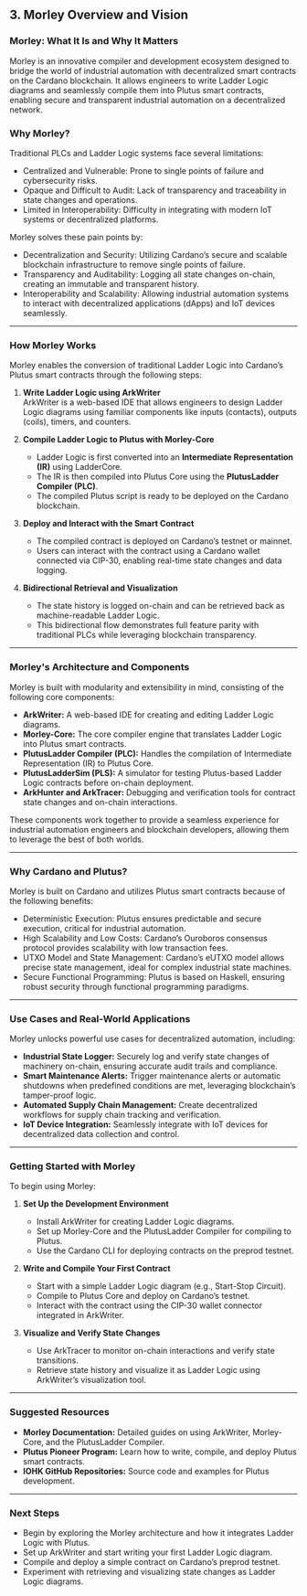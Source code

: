 ## 3. Morley Overview and Vision

### Morley: What It Is and Why It Matters

Morley is an innovative compiler and development ecosystem designed to bridge the world of industrial automation with decentralized smart contracts on the Cardano blockchain. It allows engineers to write Ladder Logic diagrams and seamlessly compile them into Plutus smart contracts, enabling secure and transparent industrial automation on a decentralized network.

### Why Morley?

Traditional PLCs and Ladder Logic systems face several limitations:
- Centralized and Vulnerable: Prone to single points of failure and cybersecurity risks.  
- Opaque and Difficult to Audit: Lack of transparency and traceability in state changes and operations.  
- Limited in Interoperability: Difficulty in integrating with modern IoT systems or decentralized platforms.  

Morley solves these pain points by:
- Decentralization and Security: Utilizing Cardano’s secure and scalable blockchain infrastructure to remove single points of failure.  
- Transparency and Auditability: Logging all state changes on-chain, creating an immutable and transparent history.  
- Interoperability and Scalability: Allowing industrial automation systems to interact with decentralized applications (dApps) and IoT devices seamlessly.  

---

### How Morley Works

Morley enables the conversion of traditional Ladder Logic into Cardano’s Plutus smart contracts through the following steps:

1. **Write Ladder Logic using ArkWriter**  
   ArkWriter is a web-based IDE that allows engineers to design Ladder Logic diagrams using familiar components like inputs (contacts), outputs (coils), timers, and counters.  

2. **Compile Ladder Logic to Plutus with Morley-Core**  
   - Ladder Logic is first converted into an **Intermediate Representation (IR)** using LadderCore.  
   - The IR is then compiled into Plutus Core using the **PlutusLadder Compiler (PLC)**.  
   - The compiled Plutus script is ready to be deployed on the Cardano blockchain.  

3. **Deploy and Interact with the Smart Contract**  
   - The compiled contract is deployed on Cardano’s testnet or mainnet.  
   - Users can interact with the contract using a Cardano wallet connected via CIP-30, enabling real-time state changes and data logging.  

4. **Bidirectional Retrieval and Visualization**  
   - The state history is logged on-chain and can be retrieved back as machine-readable Ladder Logic.  
   - This bidirectional flow demonstrates full feature parity with traditional PLCs while leveraging blockchain transparency.  

---

### Morley's Architecture and Components

Morley is built with modularity and extensibility in mind, consisting of the following core components:

- **ArkWriter:** A web-based IDE for creating and editing Ladder Logic diagrams.  
- **Morley-Core:** The core compiler engine that translates Ladder Logic into Plutus smart contracts.  
- **PlutusLadder Compiler (PLC):** Handles the compilation of Intermediate Representation (IR) to Plutus Core.  
- **PlutusLadderSim (PLS):** A simulator for testing Plutus-based Ladder Logic contracts before on-chain deployment.  
- **ArkHunter and ArkTracer:** Debugging and verification tools for contract state changes and on-chain interactions.  

These components work together to provide a seamless experience for industrial automation engineers and blockchain developers, allowing them to leverage the best of both worlds.  

---

### Why Cardano and Plutus?

Morley is built on Cardano and utilizes Plutus smart contracts because of the following benefits:  

- Deterministic Execution: Plutus ensures predictable and secure execution, critical for industrial automation.  
- High Scalability and Low Costs: Cardano’s Ouroboros consensus protocol provides scalability with low transaction fees.  
- UTXO Model and State Management: Cardano’s eUTXO model allows precise state management, ideal for complex industrial state machines.  
- Secure Functional Programming: Plutus is based on Haskell, ensuring robust security through functional programming paradigms.  

---

### Use Cases and Real-World Applications

Morley unlocks powerful use cases for decentralized automation, including:  

- **Industrial State Logger:** Securely log and verify state changes of machinery on-chain, ensuring accurate audit trails and compliance.  
- **Smart Maintenance Alerts:** Trigger maintenance alerts or automatic shutdowns when predefined conditions are met, leveraging blockchain’s tamper-proof logic.  
- **Automated Supply Chain Management:** Create decentralized workflows for supply chain tracking and verification.  
- **IoT Device Integration:** Seamlessly integrate with IoT devices for decentralized data collection and control.  

---

### Getting Started with Morley

To begin using Morley:  

1. **Set Up the Development Environment**  
   - Install ArkWriter for creating Ladder Logic diagrams.  
   - Set up Morley-Core and the PlutusLadder Compiler for compiling to Plutus.  
   - Use the Cardano CLI for deploying contracts on the preprod testnet.  

2. **Write and Compile Your First Contract**  
   - Start with a simple Ladder Logic diagram (e.g., Start-Stop Circuit).  
   - Compile to Plutus Core and deploy on Cardano’s testnet.  
   - Interact with the contract using the CIP-30 wallet connector integrated in ArkWriter.  

3. **Visualize and Verify State Changes**  
   - Use ArkTracer to monitor on-chain interactions and verify state transitions.  
   - Retrieve state history and visualize it as Ladder Logic using ArkWriter’s visualization tool.  

---

### Suggested Resources

- **Morley Documentation:** Detailed guides on using ArkWriter, Morley-Core, and the PlutusLadder Compiler.  
- **Plutus Pioneer Program:** Learn how to write, compile, and deploy Plutus smart contracts.  
- **IOHK GitHub Repositories:** Source code and examples for Plutus development.  

---

### Next Steps

- Begin by exploring the Morley architecture and how it integrates Ladder Logic with Plutus.  
- Set up ArkWriter and start writing your first Ladder Logic diagram.  
- Compile and deploy a simple contract on Cardano’s preprod testnet.  
- Experiment with retrieving and visualizing state changes as Ladder Logic diagrams.  
